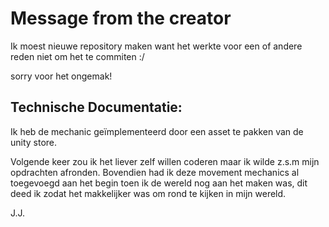 # Message from the creator

Ik moest nieuwe repository maken want het werkte voor een of andere reden niet om het te commiten :/

sorry voor het ongemak!

## Technische Documentatie:

Ik heb de mechanic geïmplementeerd door een asset te pakken van de unity store.

Volgende keer zou ik het liever zelf willen coderen maar ik wilde z.s.m mijn opdrachten afronden.
Bovendien had ik deze movement mechanics al toegevoegd aan het begin toen ik de wereld nog aan het maken was, dit deed ik zodat het makkelijker was om rond te kijken in mijn wereld.

J.J.
